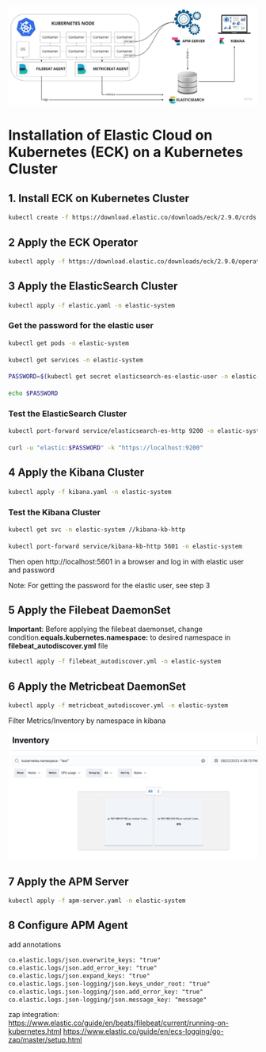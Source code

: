 ![Alt text](image.png)

# Installation of Elastic Cloud on Kubernetes (ECK) on a Kubernetes Cluster

## 1. Install ECK on Kubernetes Cluster

```bash
kubectl create -f https://download.elastic.co/downloads/eck/2.9.0/crds.yaml
```
## 2 Apply the ECK Operator

```bash
kubectl apply -f https://download.elastic.co/downloads/eck/2.9.0/operator.yaml
```
## 3 Apply the ElasticSearch Cluster

```bash
kubectl apply -f elastic.yaml -n elastic-system
```
### Get the password for the elastic user

```bash
kubectl get pods -n elastic-system

kubectl get services -n elastic-system

PASSWORD=$(kubectl get secret elasticsearch-es-elastic-user -n elastic-system -o go-template='{{.data.elastic | base64decode}}')

echo $PASSWORD 
```
### Test the ElasticSearch Cluster

```bash
kubectl port-forward service/elasticsearch-es-http 9200 -n elastic-system

curl -u "elastic:$PASSWORD" -k "https://localhost:9200"
```

## 4 Apply the Kibana Cluster

```bash
kubectl apply -f kibana.yaml -n elastic-system
```

### Test the Kibana Cluster

```bash
kubectl get svc -n elastic-system //kibana-kb-http

kubectl port-forward service/kibana-kb-http 5601 -n elastic-system
```

Then open http://localhost:5601 in a browser and log in with elastic user and password

Note: For getting the password for the elastic user, see step 3

## 5 Apply the Filebeat DaemonSet

**Important**: Before applying the filebeat daemonset, change condition.**equals.kubernetes.namespace:** to desired namespace in **filebeat_autodiscover.yml** file

```bash 
kubectl apply -f filebeat_autodiscover.yml -n elastic-system 
```

## 6 Apply the Metricbeat DaemonSet

```bash
kubectl apply -f metricbeat_autodiscover.yml -n elastic-system
```

Filter Metrics/Inventory by namespace in kibana

![Alt text](image-1.png)

## 7 Apply the APM Server

```bash
kubectl apply -f apm-server.yaml -n elastic-system
```

## 8 Configure APM Agent

add 
annotations 

    co.elastic.logs/json.overwrite_keys: "true"
    co.elastic.logs/json.add_error_key: "true"
    co.elastic.logs/json.expand_keys: "true"
    co.elastic.logs.json-logging/json.keys_under_root: "true"
    co.elastic.logs.json-logging/json.add_error_key: "true"
    co.elastic.logs.json-logging/json.message_key: "message"

zap integration:
https://www.elastic.co/guide/en/beats/filebeat/current/running-on-kubernetes.html
https://www.elastic.co/guide/en/ecs-logging/go-zap/master/setup.html